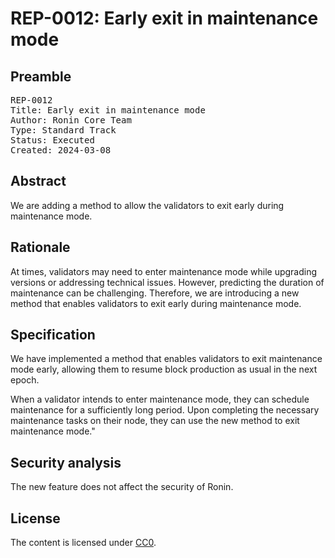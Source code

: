 # REP-0012: Early exit in maintenance mode

## Preamble
<pre>
REP-0012
Title: Early exit in maintenance mode
Author: Ronin Core Team
Type: Standard Track
Status: Executed
Created: 2024-03-08
</pre>

## Abstract

We are adding a method to allow the validators to exit early during maintenance mode.

## Rationale

At times, validators may need to enter maintenance mode while upgrading versions or addressing technical issues. However, predicting the duration of maintenance can be challenging. Therefore, we are introducing a new method that enables validators to exit early during maintenance mode.

## Specification

We have implemented a method that enables validators to exit maintenance mode early, allowing them to resume block production as usual in the next epoch.

When a validator intends to enter maintenance mode, they can schedule maintenance for a sufficiently long period. Upon completing the necessary maintenance tasks on their node, they can use the new method to exit maintenance mode."


## Security analysis

The new feature does not affect the security of Ronin.

## License

The content is licensed under [CC0](https://creativecommons.org/publicdomain/zero/1.0/).
